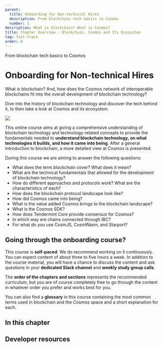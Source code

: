 ```yaml
---
parent:
  title: Onboarding for Non-technical Hires
  description: From blockchain tech basics to Cosmos
  number: 1
description: What is blockchain? What is Cosmos?
title: Chapter Overview - Blockchain, Cosmos and Its Ecosystem
tag: fast-track
order: 0
---
```


<div class="tm-overline tm-rf-1 tm-lh-title tm-medium tm-muted">From blockchain tech basics to Cosmos</div>
<h1 class="mt-4 mb-6">Onboarding for Non-technical Hires</h1>

What is blockchain? And, how does the Cosmos network of interoperable blockchains fit into the overall development of blockchain technology? 

Dive into the history of blockchain technology and discover the tech behind it, to then take a look at Cosmos and its ecosystem.

![](/)

<!-- Create image -->

This online course aims at giving a comprehensive understanding of blockchain technology and technology-related concepts to provide the fundamentals needed to **understand blockchain technology, on what technologies it builds, and how it came into being**. After a general introduction to blockchain, a more detailed view at Cosmos is presented.

During this course we are aiming to answer the following questions:

* What does the term *blockchain* cover? What does it mean?
* What are the technical fundamentals that allowed for the development of blockchain technology?
* How do different approaches and protocols work? What are the characteristics of each?
* How does the blockchain protocol landscape look like?
* How did Cosmos came into being?
* What is the value added Cosmos brings to the blockchain landscape?
* What is the Cosmos SDK?
* How does Tendermint Core provide consensus for Cosmos?
* In which way are chains connected through IBC?
* For what do you use CosmJS, CosmWasm, and Starport?

<h2 class="mt-4 mb-6">Going through the onboarding course?</h2>

This course is **self-paced**. We do recommend working on it continuously. You can expect content of about three to five hours a week. In addition to the course material, you will have a chance to discuss the content and ask questions in your **dedicated Slack channel** and **weekly study group calls**.

The **order of the chapters and sections** represents the recommended curriculum, but you are of course completely free to go through the content in whatever order you prefer and works best for you.

You can also find a **glossary** in this course containing the most common terms used in blockchain and the Cosmos space and a short explanation for each.

## In this chapter

<card-module/>

## Developer resources

<div v-for="resource in $themeConfig.resources">
  <Resource 
    :title="resource.title" 
    :description="resource.description" 
    :links="resource.links" 
    :image="resource.image"
    :large="true"
  />
  <br/>
</div>
